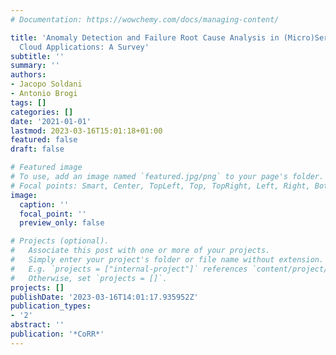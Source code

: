 ```yaml
---
# Documentation: https://wowchemy.com/docs/managing-content/

title: 'Anomaly Detection and Failure Root Cause Analysis in (Micro)Service-Based
  Cloud Applications: A Survey'
subtitle: ''
summary: ''
authors:
- Jacopo Soldani
- Antonio Brogi
tags: []
categories: []
date: '2021-01-01'
lastmod: 2023-03-16T15:01:18+01:00
featured: false
draft: false

# Featured image
# To use, add an image named `featured.jpg/png` to your page's folder.
# Focal points: Smart, Center, TopLeft, Top, TopRight, Left, Right, BottomLeft, Bottom, BottomRight.
image:
  caption: ''
  focal_point: ''
  preview_only: false

# Projects (optional).
#   Associate this post with one or more of your projects.
#   Simply enter your project's folder or file name without extension.
#   E.g. `projects = ["internal-project"]` references `content/project/deep-learning/index.md`.
#   Otherwise, set `projects = []`.
projects: []
publishDate: '2023-03-16T14:01:17.935952Z'
publication_types:
- '2'
abstract: ''
publication: '*CoRR*'
---
```

